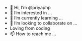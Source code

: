 - 👋 Hi, I’m @priyaphp
- 👀 I’m interested in ...
- 🌱 I’m currently learning ...
- 💞️ I’m looking to collaborate on ...
- Loving from coding
- 📫 How to reach me ...

<!---
rajkananirk/rajkananirk is a ✨ special ✨ repository because its `README.md` (this file) appears on your GitHub profile.
You can click the Preview link to take a look at your changes.
--->
